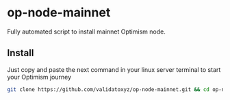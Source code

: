 # op-node-mainnet
Fully automated script to install mainnet Optimism node.
## Install
Just copy and paste the next command in your linux server terminal to start your Optimism journey

```bash
git clone https://github.com/validatoxyz/op-node-mainnet.git && cd op-node-mainnet && sudo chmod +x op-node-installer-mainnet.sh && sudo /bin/bash op-node-installer-mainnet.sh
```
